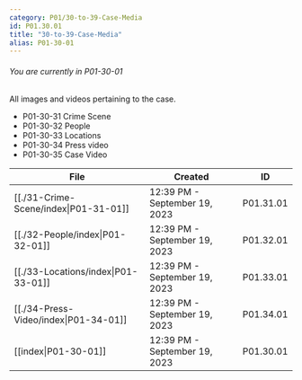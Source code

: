 ```yaml
---
category: P01/30-to-39-Case-Media
id: P01.30.01
title: "30-to-39-Case-Media"
alias: P01-30-01
---
```

###### You are currently in P01-30-01

All images and videos pertaining to the case.

- P01-30-31 Crime Scene
- P01-30-32 People
-  P01-30-33 Locations
- P01-30-34 Press video
- P01-30-35 Case Video

| File                                                                                      | Created                       | ID        |
| ----------------------------------------------------------------------------------------- | ----------------------------- | --------- |
| [[./31-Crime-Scene/index\|P01-31-01]] | 12:39 PM - September 19, 2023 | P01.31.01 |
| [[./32-People/index\|P01-32-01]]      | 12:39 PM - September 19, 2023 | P01.32.01 |
| [[./33-Locations/index\|P01-33-01]]   | 12:39 PM - September 19, 2023 | P01.33.01 |
| [[./34-Press-Video/index\|P01-34-01]] | 12:39 PM - September 19, 2023 | P01.34.01 |
| [[index\|P01-30-01]]                | 12:39 PM - September 19, 2023 | P01.30.01 |


